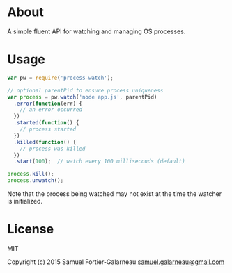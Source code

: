 # About

A simple fluent API for watching and managing OS processes.

# Usage

```JavaScript
var pw = require('process-watch');

// optional parentPid to ensure process uniqueness
var process = pw.watch('node app.js', parentPid)
  .error(function(err) {
    // an error occurred
  })
  .started(function() {
    // process started
  })
  .killed(function() {
    // process was killed
  })
  .start(100);  // watch every 100 milliseconds (default)

process.kill();
process.unwatch();
```

Note that the process being watched may not exist at the time the watcher is initialized.

# License

MIT

Copyright (c) 2015 Samuel Fortier-Galarneau <samuel.galarneau@gmail.com>
